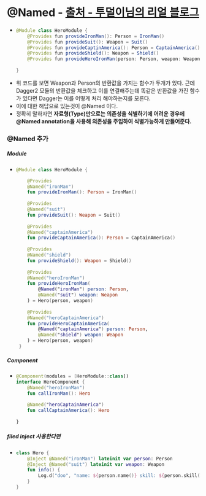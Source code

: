 # @Named - [출처 - 투덜이님의 리얼 블로그](https://tourspace.tistory.com/327?category=797357)
* ```java
  @Module class HeroModule { 
      @Provides fun provideIronMan(): Person = IronMan() 
      @Provides fun provideSuit(): Weapon = Suit() 
      @Provides fun provideCaptinAmerica(): Person = CaptainAmerica() 
      @Provides fun provideShield(): Weapon = Shield() 
      @Provides fun provideHeroIronMan(person: Person, weapon: Weapon) = Hero(person, weapon) 
      
  }
* 위 코드를 보면 Weapon과 Person의 반환값을 가지는 함수가 두개가 있다. 근데 Dagger2 모듈의 반환값을 체크하고 이를 연결해주는데 똑같은 반환값을 가진 함수가 있다면 Dagger는 이를 어떻게 처리 해야하는지를 모른다.
* 이에 대한 해답으로 있는것이 @Named 이다.
* 정확히 말하자면 **자료형(Type)만으로는 의존성을 식별하기에 어려운 경우에 @Named annotation을 사용해 의존성을 주입하여 식별가능하게 만들어준다.**
### @Named 추가
##### Module
* ```kotlin
  @Module class HeroModule { 
  
      @Provides 
      @Named("ironMan") 
      fun provideIronMan(): Person = IronMan() 
      
      @Provides 
      @Named("suit") 
      fun provideSuit(): Weapon = Suit() 
      
      @Provides 
      @Named("captainAmerica") 
      fun provideCaptainAmerica(): Person = CaptainAmerica() 
      
      @Provides 
      @Named("shield") 
      fun provideShield(): Weapon = Shield() 
      
      @Provides 
      @Named("heroIronMan") 
      fun provideHeroIronMan(
          @Named("ironMan") person: Person, 
          @Named("suit") weapon: Weapon
      ) = Hero(person, weapon) 
      
      @Provides 
      @Named("heroCaptainAmerica") 
      fun provideHeroCaptainAmerica(
          @Named("captainAmerica") person: Person, 
          @Named("shield") weapon: Weapon
      ) = Hero(person, weapon) 
   }
##### Component
* ```kotlin
  @Component(modules = [HeroModule::class]) 
  interface HeroComponent { 
      @Named("heroIronMan") 
      fun callIronMan(): Hero 
      
      @Named("heroCaptainAmerica") 
      fun callCaptainAmerica(): Hero 
      
  }
##### filed inject 사용한다면
* ```kotlin
  class Hero { 
      @Inject @Named("ironMan") lateinit var person: Person 
      @Inject @Named("suit") lateinit var weapon: Weapon 
      fun info() { 
          Log.d("doo", "name: ${person.name()} skill: ${person.skill()} | weapon:${weapon.type()}") 
      } 
  }
